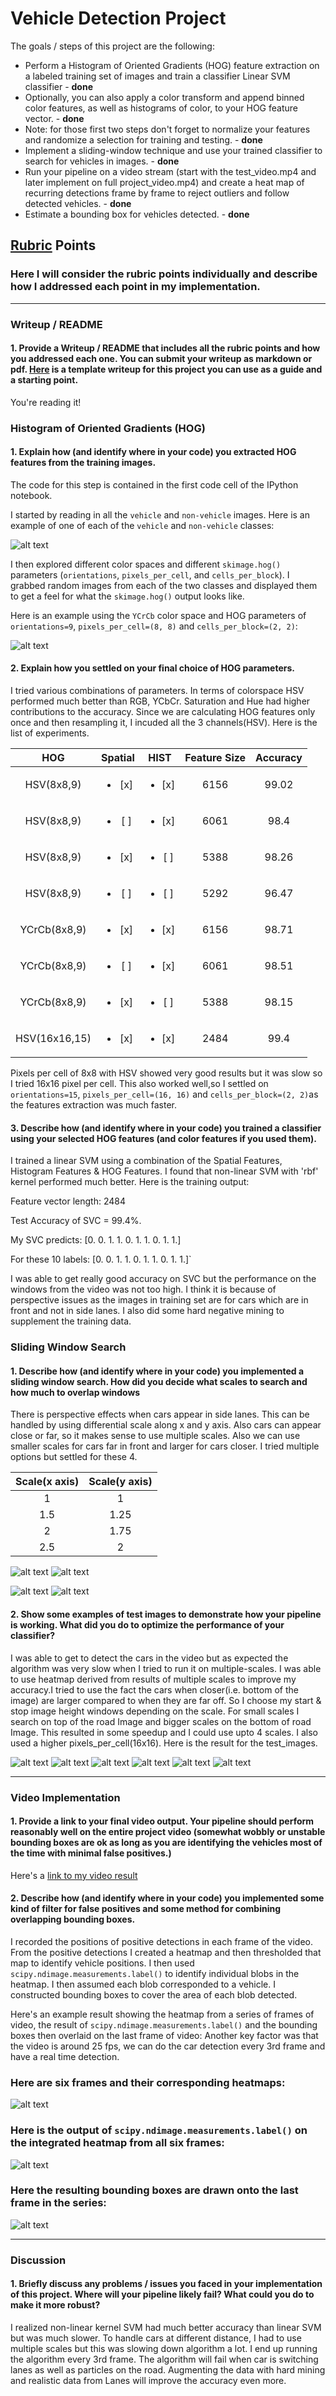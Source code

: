 # Vehicle Detection Project

The goals / steps of this project are the following:

* Perform a Histogram of Oriented Gradients (HOG) feature extraction on a labeled training set of images and train a classifier Linear SVM classifier - **done**
* Optionally, you can also apply a color transform and append binned color features, as well as histograms of color, to your HOG feature vector. - **done** 
* Note: for those first two steps don't forget to normalize your features and randomize a selection for training and testing. - **done**
* Implement a sliding-window technique and use your trained classifier to search for vehicles in images. - **done**
* Run your pipeline on a video stream (start with the test_video.mp4 and later implement on full project_video.mp4) and create a heat map of recurring detections frame by frame to reject outliers and follow detected vehicles. - **done**
* Estimate a bounding box for vehicles detected. - **done**

[//]: # (Image References)
[image1]: ./test_output/001.png
[image2]: ./test_output/00.png
[image30]: ./test_output/scale_1_1.png
[image31]: ./test_output/scale_1_5to1_25.png
[image32]: ./test_output/scale_2to1_75.png
[image33]: ./test_output/scale_2_5to2.png
[image40]: ./test_output/1.png
[image41]: ./test_output/2.png
[image42]: ./test_output/3.png
[image43]: ./test_output/4.png
[image44]: ./test_output/5.png
[image45]: ./test_output/6.png
[image5]:  ./test_output/55.png
[image6]:  ./test_output/66.png
[image7]:  ./test_output/77.png
[video1]: ./test_videos_output/video2.mp4

## [Rubric](https://review.udacity.com/#!/rubrics/513/view) Points
### Here I will consider the rubric points individually and describe how I addressed each point in my implementation.  

---
### Writeup / README

#### 1. Provide a Writeup / README that includes all the rubric points and how you addressed each one.  You can submit your writeup as markdown or pdf.  [Here](https://github.com/udacity/CarND-Vehicle-Detection/blob/master/writeup_template.md) is a template writeup for this project you can use as a guide and a starting point.  

You're reading it!

### Histogram of Oriented Gradients (HOG)

#### 1. Explain how (and identify where in your code) you extracted HOG features from the training images.

The code for this step is contained in the first code cell of the IPython notebook.  

I started by reading in all the `vehicle` and `non-vehicle` images.  Here is an example of one of each of the `vehicle` and `non-vehicle` classes:

![alt text][image1]

I then explored different color spaces and different `skimage.hog()` parameters (`orientations`, `pixels_per_cell`, and `cells_per_block`).  I grabbed random images from each of the two classes and displayed them to get a feel for what the `skimage.hog()` output looks like.

Here is an example using the `YCrCb` color space and HOG parameters of `orientations=9`, `pixels_per_cell=(8, 8)` and `cells_per_block=(2, 2)`:


![alt text][image2]

#### 2. Explain how you settled on your final choice of HOG parameters.

I tried various combinations of parameters. In terms of colorspace HSV performed much better than RGB, YCbCr. Saturation and Hue had higher contributions to the accuracy. Since we are calculating HOG features only once and then resampling it, I incuded all the 3 channels(HSV). Here is the list of experiments.

| HOG        | Spatial           | HIST  |        Feature Size     | Accuracy |
|:-------------:|:-------------:|:-----:|:---------------------------:|:---------:|
| HSV(8x8,9)    | <ul><li>[x] </li></ul> | <ul><li>[x] </li></ul> |       6156 |99.02|
| HSV(8x8,9)    |   <ul><li>[ ] </li></ul>|   <ul><li>[x] </li></ul> |           6061 | 98.4|
| HSV(8x8,9)    |     <ul><li>[x] </li></ul>|  <ul><li>[ ] </li></ul> | 5388 | 98.26|
| HSV(8x8,9)    |   <ul><li>[ ] </li></ul> | <ul><li>[ ] </li></ul> | 5292 |96.47|
| YCrCb(8x8,9)  | <ul><li>[x] </li></ul> | <ul><li>[x] </li></ul>|6156 | 98.71|
| YCrCb(8x8,9)  | <ul><li>[ ] </li></ul> | <ul><li>[x] </li></ul>|6061 | 98.51|
| YCrCb(8x8,9)  | <ul><li>[x] </li></ul> | <ul><li>[ ] </li></ul>|5388 | 98.15|
| HSV(16x16,15) | <ul><li>[x] </li></ul>|<ul><li>[x] </li></ul> | 2484 | 99.4|


 Pixels per cell of 8x8 with HSV showed very good results but it was slow so I tried 16x16 pixel per cell. This also worked well,so I settled on `orientations=15`, `pixels_per_cell=(16, 16)` and `cells_per_block=(2, 2)`as the features extraction was much faster.

#### 3. Describe how (and identify where in your code) you trained a classifier using your selected HOG features (and color features if you used them).

I trained a linear SVM using a combination of the Spatial Features, Histogram Features & HOG Features. I found that non-linear SVM with 'rbf' kernel performed much better. Here is the training output:

Feature vector length: 2484

Test Accuracy of SVC =  99.4%.

My SVC predicts:  [0. 0. 1. 1. 0. 1. 1. 0. 1. 1.]

For these 10 labels:  [0. 0. 1. 1. 0. 1. 1. 0. 1. 1.]`

I was able to get really good accuracy on SVC but the performance on the windows from the video was not too high. I think it is because of perspective issues as the images in training set are for cars which are in front and not in side lanes. I also did some hard negative mining to supplement the training data.

### Sliding Window Search

#### 1. Describe how (and identify where in your code) you implemented a sliding window search.  How did you decide what scales to search and how much to overlap windows

There is perspective effects when cars appear in side lanes. This can be handled by using differential scale along x and y axis. Also cars can appear close or far, so it makes sense to use multiple scales. Also we can use smaller scales for cars far in front and larger for cars closer. I tried multiple options but settled for these 4.

|Scale(x axis) | Scale(y axis)|
|:------------:|:------------:|
| 1 | 1|
|1.5|1.25|
|2|1.75|
|2.5|2|

![alt text][image30] ![alt text][image31]

![alt text][image32] ![alt text][image33]

#### 2. Show some examples of test images to demonstrate how your pipeline is working.  What did you do to optimize the performance of your classifier?

I was able to get to detect the cars in the video but as expected the algorithm was very slow when I tried to run it on multiple-scales. I was able to use heatmap derived from results of multiple scales to improve my accuracy.I tried to use the fact the cars when closer(i.e. bottom of the image) are larger compared to when they are far off. So I choose my start & stop image height windows depending on the scale. For small scales I search on top of the road Image and bigger scales on the bottom of road Image. This resulted in some speedup and I could use upto 4 scales.
I also used a higher pixels_per_cell(16x16). Here is the result for the test_images.

![alt text][image40] ![alt text][image41]
![alt text][image42] ![alt text][image43]
![alt text][image44] ![alt text][image45]


---

### Video Implementation

#### 1. Provide a link to your final video output.  Your pipeline should perform reasonably well on the entire project video (somewhat wobbly or unstable bounding boxes are ok as long as you are identifying the vehicles most of the time with minimal false positives.)
Here's a [link to my video result][video1]


#### 2. Describe how (and identify where in your code) you implemented some kind of filter for false positives and some method for combining overlapping bounding boxes.

I recorded the positions of positive detections in each frame of the video.  From the positive detections I created a heatmap and then thresholded that map to identify vehicle positions.  I then used `scipy.ndimage.measurements.label()` to identify individual blobs in the heatmap.  I then assumed each blob corresponded to a vehicle.  I constructed bounding boxes to cover the area of each blob detected.  

Here's an example result showing the heatmap from a series of frames of video, the result of `scipy.ndimage.measurements.label()` and the bounding boxes then overlaid on the last frame of video:
Another key factor was that the video is around 25 fps, we can do the car detection every 3rd frame and have a real time detection.

### Here are six frames and their corresponding heatmaps:

![alt text][image5]

### Here is the output of `scipy.ndimage.measurements.label()` on the integrated heatmap from all six frames:
![alt text][image6]

### Here the resulting bounding boxes are drawn onto the last frame in the series:
![alt text][image7]



---

### Discussion

#### 1. Briefly discuss any problems / issues you faced in your implementation of this project.  Where will your pipeline likely fail?  What could you do to make it more robust?
I realized non-linear kernel SVM had much better accuracy than linear SVM but was much slower. To handle cars at different distance, I had to use multiple scales but this was slowing down algorithm a lot. I end up running the algorithm every 3rd frame. The algorithm will fail when car is switching lanes as well as particles on the road. Augmenting the data with hard mining and realistic data from Lanes will improve the accuracy even more.

